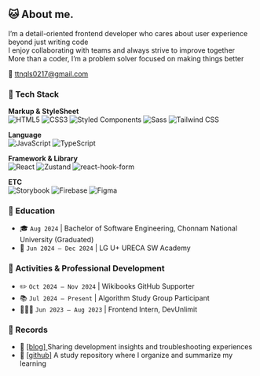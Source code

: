 ## 🐱 About me.

I’m a detail-oriented frontend developer who cares about user experience beyond just writing code <br />
I enjoy collaborating with teams and always strive to improve together<br />
More than a coder, I’m a problem solver focused on making things better

📧 ttnqls0217@gmail.com

###  🚀 Tech Stack
**Markup & StyleSheet** <br/>
![HTML5](https://img.shields.io/badge/HTML5-E34F26?style=flat&logo=html5&logoColor=white)
![CSS3](https://img.shields.io/badge/CSS3-1572B6?style=flat&logo=css3&logoColor=white)
![Styled Components](https://img.shields.io/badge/Styled_Components-DB7093?style=flat&logo=styled-components&logoColor=white)
![Sass](https://img.shields.io/badge/Sass-CC6699?style=flat&logo=sass&logoColor=white)
![Tailwind CSS](https://img.shields.io/badge/Tailwind_CSS-06B6D4?style=flat&logo=tailwind-css&logoColor=white)


**Language** <br/>
![JavaScript](https://img.shields.io/badge/JavaScript-F7DF1E?style=flat&logo=JavaScript&logoColor=white)
![TypeScript](https://img.shields.io/badge/TypeScript-3178C6?style=flat&logo=typescript&logoColor=white)

**Framework & Library** <br/>
![React](https://img.shields.io/badge/React-61DAFB?style=flat&logo=React&logoColor=white)
![Zustand](https://img.shields.io/badge/Zustand-000000?style=flat&logo=redux&logoColor=white)
![react-hook-form](https://img.shields.io/badge/react--hook--form-EC5990?style=flat&logo=react&logoColor=white)

**ETC** <br/>
![Storybook](https://img.shields.io/badge/Storybook-FF4785?style=flat&logo=storybook&logoColor=white)
![Firebase](https://img.shields.io/badge/Firebase-FFCA28?style=flat&logo=firebase&logoColor=black)
![Figma](https://img.shields.io/badge/Figma-F24E1E?style=flat&logo=figma&logoColor=white)

### 🏫 Education

- 🎓 `Aug 2024` | Bachelor of Software Engineering, Chonnam National University (Graduated)
- 🌱 `Jun 2024 – Dec 2024` |  LG U+ URECA SW Academy

### 🌟 Activities & Professional Development

- ✏️ `Oct 2024 – Nov 2024` | Wikibooks GitHub Supporter
- 📚 `Jul 2024 – Present` | Algorithm Study Group Participant
- 👩🏻‍💻 `Jun 2023 – Aug 2023` | Frontend Intern, DevUnlimit

### 📝 Records

- 🔗 <a href="https://devsubin.hashnode.dev/"> [blog] </a> Sharing development insights and troubleshooting experiences
- 📘 <a href="https://github.com/subinsong01/Frontend-Study"> [github]</a> A study repository where I organize and summarize my learning
